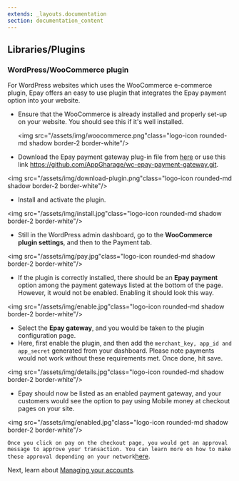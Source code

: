 ```yaml
---
extends: _layouts.documentation
section: documentation_content
---
```


## Libraries/Plugins

### WordPress/WooCommerce plugin

For WordPress websites which uses the WooCommerce e-commerce plugin, Epay offers an easy to use plugin that integrates the Epay payment option into your website. 

* Ensure that the WooCommerce is already installed and properly set-up on your website. You should see this if it's well installed.
  
  <img src="/assets/img/woocommerce.png"class="logo-icon rounded-md shadow border-2 border-white"/>
* Download the Epay payment gateway plug-in file from [here](https://github.com/AppGharage/wc-epay-payment-gateway.git) or use this link https://github.com/AppGharage/wc-epay-payment-gateway.git.

<img src="/assets/img/download-plugin.png"class="logo-icon rounded-md shadow border-2 border-white"/>
* Install and activate the plugin.

<img src="/assets/img/install.jpg"class="logo-icon rounded-md shadow border-2 border-white"/>
* Still in the WordPress admin dashboard, go to the **WooCommerce plugin settings**, and then to the Payment tab.

<img src="/assets/img/pay.jpg"class="logo-icon rounded-md shadow border-2 border-white"/>
* If the plugin is correctly installed, there should be an **Epay payment** option among the payment gateways listed at the bottom of the page. However, it would not be enabled. Enabling it should look this way.

<img src="/assets/img/enable.jpg"class="logo-icon rounded-md shadow border-2 border-white"/>
* Select the **Epay gateway**, and you would be taken to the plugin configuration page.
* Here, first enable the plugin, and then add the `merchant_key, app_id and app_secret` generated from your dashboard. Please note payments would not work without these requirements met. Once done, hit save.

<img src="/assets/img/details.jpg"class="logo-icon rounded-md shadow border-2 border-white"/>
* Epay should now be listed as an enabled payment gateway, and your customers would see the option to pay using Mobile money at checkout pages on your site.

<img src="/assets/img/enabled.jpg"class="logo-icon rounded-md shadow border-2 border-white"/>

 `Once you click on pay on the checkout page, you would get an approval message to approve your transaction. You can learn more on how to make these approval depending on your network`[here](/docs/payment).





Next, learn about [Managing your accounts](/docs/account-management).